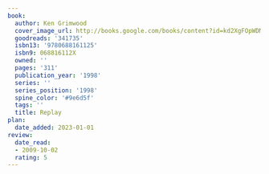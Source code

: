 ```yaml
---
book:
  author: Ken Grimwood
  cover_image_url: http://books.google.com/books/content?id=kd2XgFOpWDMC&printsec=frontcover&img=1&zoom=1&source=gbs_api
  goodreads: '341735'
  isbn13: '9780688161125'
  isbn9: 068816112X
  owned: ''
  pages: '311'
  publication_year: '1998'
  series: ''
  series_position: '1998'
  spine_color: '#9e6d5f'
  tags: ''
  title: Replay
plan:
  date_added: 2023-01-01
review:
  date_read:
  - 2009-10-02
  rating: 5
---
```

